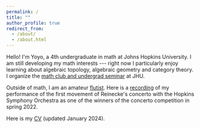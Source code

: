 ```yaml
---
permalink: /
title: ""
author_profile: true
redirect_from: 
  - /about/
  - /about.html
---
```


Hello!
I'm Yoyo, a 4th undergraduate in math at Johns Hopkins University.
I am still developing my math interests ---
right now I particularly enjoy learning about
algebraic topology, algebraic geometry and category theory.
I organize the 
[math club and undergrad seminar](https://math.jhu.edu/~mathclub/)
at JHU.

Outside of math, I am an amateur [flutist](/music).
Here is a [recording](files/reinecke.mp3) of my performance of
the first movement of Reinecke's concerto with the Hopkins Symphony Orchestra
as one of the winners of the concerto competition in spring 2022.

Here is my [CV](files/cv.pdf) (updated January 2024).
